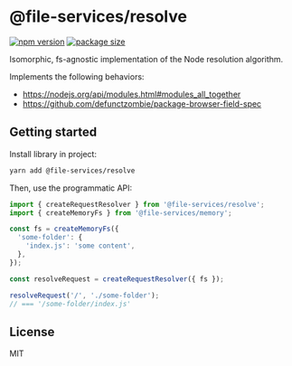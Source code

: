 # @file-services/resolve

[![npm version](https://img.shields.io/npm/v/@file-services/resolve.svg)](https://www.npmjs.com/package/@file-services/resolve)
[![package size](https://badgen.net/bundlephobia/minzip/@file-services/resolve)](https://bundlephobia.com/result?p=@file-services/resolve)

Isomorphic, fs-agnostic implementation of the Node resolution algorithm.

Implements the following behaviors:

- https://nodejs.org/api/modules.html#modules_all_together
- https://github.com/defunctzombie/package-browser-field-spec

## Getting started

Install library in project:

```sh
yarn add @file-services/resolve
```

Then, use the programmatic API:

```ts
import { createRequestResolver } from '@file-services/resolve';
import { createMemoryFs } from '@file-services/memory';

const fs = createMemoryFs({
  'some-folder': {
    'index.js': 'some content',
  },
});

const resolveRequest = createRequestResolver({ fs });

resolveRequest('/', './some-folder');
// === '/some-folder/index.js'
```

## License

MIT
